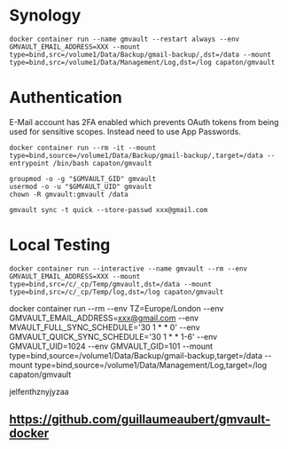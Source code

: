 # Synology

```
docker container run --name gmvault --restart always --env GMVAULT_EMAIL_ADDRESS=XXX --mount type=bind,src=/volume1/Data/Backup/gmail-backup/,dst=/data --mount type=bind,src=/volume1/Data/Management/Log,dst=/log capaton/gmvault
```

# Authentication

E-Mail account has 2FA enabled which prevents OAuth tokens from being used for sensitive scopes.  Instead need to use App Passwords.

```
docker container run --rm -it --mount type=bind,source=/volume1/Data/Backup/gmail-backup/,target=/data --entrypoint /bin/bash capaton/gmvault

groupmod -o -g "$GMVAULT_GID" gmvault
usermod -o -u "$GMVAULT_UID" gmvault
chown -R gmvault:gmvault /data

gmvault sync -t quick --store-passwd xxx@gmail.com
```

# Local Testing

```
docker container run --interactive --name gmvault --rm --env GMVAULT_EMAIL_ADDRESS=XXX --mount type=bind,src=/c/_cp/Temp/gmvault,dst=/data --mount type=bind,src=/c/_cp/Temp/log,dst=/log capaton/gmvault
```

docker container run --rm --env TZ=Europe/London --env GMVAULT_EMAIL_ADDRESS=xxx@gmail.com --env MVAULT_FULL_SYNC_SCHEDULE='30 1 * * 0' --env GMVAULT_QUICK_SYNC_SCHEDULE='30 1 * * 1-6' --env GMVAULT_UID=1024 --env GMVAULT_GID=101 --mount type=bind,source=/volume1/Data/Backup/gmail-backup,target=/data --mount type=bind,source=/volume1/Data/Management/Log,target=/log capaton/gmvault

jelfenthznyjyzaa

## https://github.com/guillaumeaubert/gmvault-docker